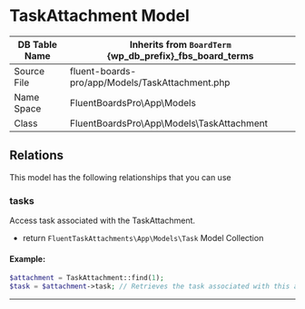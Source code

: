 # TaskAttachment Model

| DB Table Name | Inherits from `BoardTerm` {wp_db_prefix}_fbs_board_terms | 
|---------------|----------------------------------------------------------|
| Source File   | fluent-boards-pro/app/Models/TaskAttachment.php          |
| Name Space    | FluentBoardsPro\App\Models                            |
| Class         | FluentBoardsPro\App\Models\TaskAttachment                |


## Relations
This model has the following relationships that you can use

### tasks
Access task associated with the TaskAttachment.

- return `FluentTaskAttachments\App\Models\Task` Model Collection

#### Example:
```php 
$attachment = TaskAttachment::find(1);
$task = $attachment->task; // Retrieves the task associated with this attachment
```

<hr />

